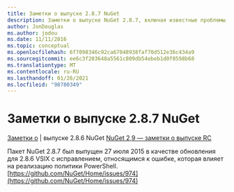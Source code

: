 ```yaml
---
title: Заметки о выпуске 2.8.7 NuGet
description: Заметки о выпуске NuGet 2.8.7, включая известные проблемы, исправления ошибок, добавленные функции и DCR.
author: JonDouglas
ms.author: jodou
ms.date: 11/11/2016
ms.topic: conceptual
ms.openlocfilehash: 6f7098346c92ca67048938faf70d512e36c434a9
ms.sourcegitcommit: ee6c3f203648a5561c809db54ebeb1d0f0598b68
ms.translationtype: MT
ms.contentlocale: ru-RU
ms.lasthandoff: 01/26/2021
ms.locfileid: "98780349"
---
```

# <a name="nuget-287-release-notes"></a>Заметки о выпуске 2.8.7 NuGet

[Заметки о](../release-notes/nuget-2.8.6.md)  |  выпуске 2.8.6 NuGet [NuGet 2,9 — заметки о выпуске RC](../release-notes/nuget-2.9-RC.md)

Пакет NuGet 2.8.7 был выпущен 27 июля 2015 в качестве обновления для 2.8.6 VSIX с исправлением, относящимся к ошибке, которая влияет на реализацию политики PowerShell.
[https://github.com/NuGet/Home/issues/974](https://github.com/NuGet/Home/issues/974)